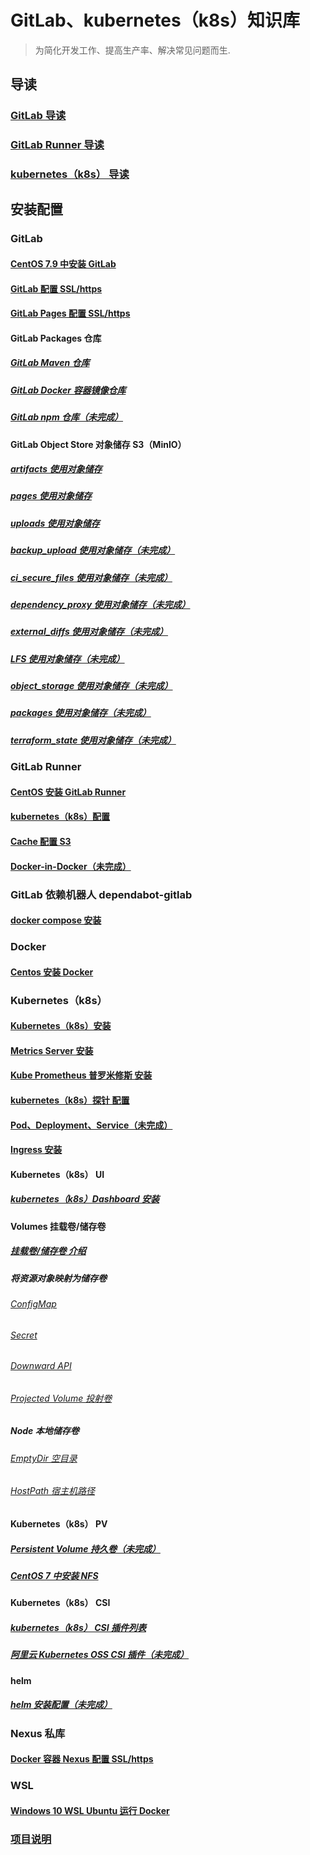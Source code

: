 # GitLab、kubernetes（k8s）知识库

> 为简化开发工作、提高生产率、解决常见问题而生.

## 导读

### [GitLab 导读](guide/gitlab.md)

### [GitLab Runner 导读](guide/gitlab-runner.md)

### [kubernetes（k8s） 导读](guide/k8s.md)

## 安装配置

### GitLab

#### [CentOS 7.9 中安装 GitLab](gitlab/centos-7.9-install.md)

#### [GitLab 配置 SSL/https](gitlab/https-configuration.md)

#### [GitLab Pages 配置 SSL/https](gitlab/pages-https-configuration.md)

#### GitLab Packages 仓库

##### [GitLab Maven 仓库](gitlab/packages/maven-configuration.md)

##### [GitLab Docker 容器镜像仓库](gitlab/packages/docker-configuration.md)

##### [GitLab npm 仓库（未完成）](gitlab/packages/npm-configuration.md)

#### GitLab Object Store 对象储存 S3（MinIO）

##### [artifacts 使用对象储存](gitlab/object-store/artifacts-configuration.md)

##### [pages 使用对象储存](gitlab/object-store/pages-configuration.md)

##### [uploads 使用对象储存](gitlab/object-store/uploads-configuration.md)

##### [backup_upload 使用对象储存（未完成）](gitlab/object-store/backup_upload-configuration.md)

##### [ci_secure_files 使用对象储存（未完成）](gitlab/object-store/ci_secure_files-configuration.md)

##### [dependency_proxy 使用对象储存（未完成）](gitlab/object-store/dependency_proxy-configuration.md)

##### [external_diffs 使用对象储存（未完成）](gitlab/object-store/external_diffs-configuration.md)

##### [LFS 使用对象储存（未完成）](gitlab/object-store/lfs-configuration.md)

##### [object_storage 使用对象储存（未完成）](gitlab/object-store/object-store-configuration.md)

##### [packages 使用对象储存（未完成）](gitlab/object-store/packages-configuration.md)

##### [terraform_state 使用对象储存（未完成）](gitlab/object-store/terraform_state-configuration.md)

### GitLab Runner

#### [CentOS 安装 GitLab Runner](gitlab-runner/centos-install.md)

#### [kubernetes（k8s）配置](gitlab-runner/k8s-configuration.md)

#### [Cache 配置 S3](gitlab-runner/cache-s3-configuration.md)

#### [Docker-in-Docker（未完成）](gitlab-runner/docker-in-docker-configuration.md)

### GitLab 依赖机器人 dependabot-gitlab

#### [docker compose 安装](dependabot-gitlab/dependabot-gitlab-install.md)

### Docker

#### [Centos 安装 Docker](docker/centos-install.md)

### Kubernetes（k8s）

#### [Kubernetes（k8s）安装](k8s/centos-install.md)

#### [Metrics Server 安装](k8s/metrics-server-install.md)

#### [Kube Prometheus 普罗米修斯 安装](k8s/kube-prometheus-install.md)

#### [kubernetes（k8s）探针 配置](k8s/probe-configuration.md)

#### [Pod、Deployment、Service（未完成）](k8s/pod-deployment-service.md)

#### [Ingress 安装](k8s/ingress-install.md)

#### Kubernetes（k8s） UI

##### [kubernetes（k8s）Dashboard 安装](k8s/ui/dashboard-install.md)

#### Volumes 挂载卷/储存卷

##### [挂载卷/储存卷 介绍](k8s/volumes/volumes-intro.md)

##### 将资源对象映射为储存卷

###### [ConfigMap](k8s/volumes/resource-mapping/configmap.md)

###### [Secret](k8s/volumes/resource-mapping/secret.md)

###### [Downward API](k8s/volumes/resource-mapping/downward-api.md)

###### [Projected Volume 投射卷](k8s/volumes/resource-mapping/projected-volume.md)

##### Node 本地储存卷

###### [EmptyDir 空目录](k8s/volumes/local/empty-dir.md)

###### [HostPath 宿主机路径](k8s/volumes/local/host-path.md)

#### Kubernetes（k8s） PV

##### [Persistent Volume 持久卷（未完成）](k8s/pv/persistent-volume.md)

##### [CentOS 7 中安装 NFS](k8s/pv/centos-7-nfs-install.md)

#### Kubernetes（k8s） CSI

##### [kubernetes（k8s） CSI 插件列表](k8s/csi/csi-list.md)

##### [阿里云 Kubernetes OSS CSI 插件（未完成）](k8s/csi/aliyun-oss-csi-configuration.md)

#### helm

##### [helm 安装配置（未完成）](k8s/helm/helm-install.md)

### Nexus 私库

#### [Docker 容器 Nexus 配置 SSL/https](nexus/https-configuration.md)

### WSL

#### [Windows 10 WSL Ubuntu 运行 Docker](wsl/windows-10-install-ubuntu-docker.md)

### [项目说明](README-repository.md)
